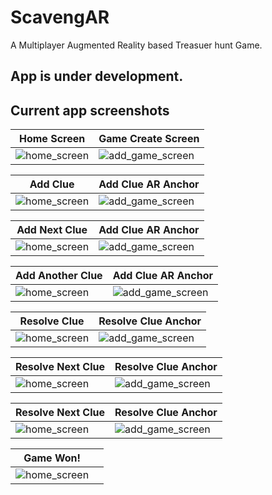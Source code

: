 # ScavengAR

A Multiplayer Augmented Reality based Treasuer hunt Game.

## App is under development.

## Current app screenshots

| Home Screen | Game Create Screen |
| ------------------- | ------------------- |
| ![home_screen](/app/src/main/assets/images/home_screen.jpg) | ![add_game_screen](/app/src/main/assets/images/add_clue_1.jpg) |

| Add Clue | Add Clue AR Anchor |
| ------------------- | ------------------- |
| ![home_screen](/app/src/main/assets/images/add_clue_1.jpg) | ![add_game_screen](/app/src/main/assets/images/add_clue_1_ar.jpg) |

| Add Next Clue | Add Clue AR Anchor |
| ------------------- | ------------------- |
| ![home_screen](/app/src/main/assets/images/add_clue_2.jpg) | ![add_game_screen](/app/src/main/assets/images/add_clue_2_ar.jpg) |

| Add Another Clue | Add Clue AR Anchor |
| ------------------- | ------------------- |
| ![home_screen](/app/src/main/assets/images/add_clue_3.jpg) | ![add_game_screen](/app/src/main/assets/images/add_clue_3_ar.jpg) |

| Resolve Clue |Resolve Clue Anchor |
| ------------------- | ------------------- |
| ![home_screen](/app/src/main/assets/images/solve_clue_1.jpg) | ![add_game_screen](/app/src/main/assets/images/solve_clue_1_ar.jpg) |

| Resolve Next Clue |Resolve Clue Anchor |
| ------------------- | ------------------- |
| ![home_screen](/app/src/main/assets/images/solve_clue_2.jpg) | ![add_game_screen](/app/src/main/assets/images/solve_clue_2_ar.jpg) |

| Resolve Next Clue |Resolve Clue Anchor |
| ------------------- | ------------------- |
| ![home_screen](/app/src/main/assets/images/solve_clue_3.jpg) | ![add_game_screen](/app/src/main/assets/images/solve_clue_3_ar.jpg) |

|Game Won! | |
| --- | --- |
| ![home_screen](/app/src/main/assets/images/game_won.jpg) | |
